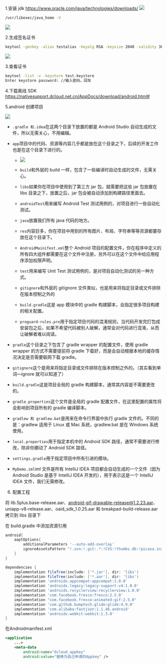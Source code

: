 1.安装 jdk
https://www.oracle.com/java/technologies/downloads/
![](images/089004202011242323.png)

```bash
/usr/libexec/java_home -V
```

![](images/838004802011242323.png)

2.生成签名证书

```bash
keytool -genkey -alias testalias -keyalg RSA -keysize 2048 -validity 36500 -keystore test.keystore
```

![](images/268000003011242323.png)

3.查看证书

```bash
keytool -list -v -keystore test.keystore
Enter keystore password: //输入密码，回车
```

4.下载离线 SDK
https://nativesupport.dcloud.net.cn/AppDocs/download/android.html#

5.android 创建项目

![](./images/201003003011242323.png)

- `.gradle 和.idea`在这两个目录下放置的都是 Android Studio 自动生成的文件，所以无需关心，不用编辑。

- `app`项目中的代码、资源等内容几乎都是放在这个目录之下，后续的开发工作也是在这个目录下进行的。

  - ![](./images/487003503011242323.png)
  - `build`和外层的 build 一样，包含了一些编译时自动生成的文件，无需关心。

  - `libs`如果你在项目中使用到了第三方 jar 包，就需要把这些 jar 包放置在 libs 目录之下，放置之后，jar 包会被自动添加到构建路径里面去。

  - `androidTest`用来编写 Android Test 测试用例的，对项目进行一些自动化测试。

  - `java`放置我们所有 java 代码的地方。

  - `res`内容巨多，你在项目中用到的所有图片、布局、字符串等等资源都要存放在这个目录下。

  - `AndroidMainifest.xml`整个 Android 项目的配置文件，你在程序中定义的所有四大组件都需要在这个文件中注册，另外可以在这个文件中给应用程序添加权限声明。

  - `test`用来编写 Unit Test 测试用例的，是对项目自动化测试的另一种方式。

  - `gitignore`和外层的 gitignore 文件类似，也是用来将指定目录或文件排除在版本控制之外的

  - `build.gradle`这是 app 模块中的 gradle 构建脚本，会指定很多项目构建的相关配置。

  - `proguard-rules.pro`用于指定项目代码的混淆规则，当代码开发完打包成安装包之后，如果不希望代码被别人破解，通常会对代码进行混淆，从而让破解者难以阅读。

- `gradle`这个目录之下包含了 gradle wrapper 的配置文件，使用 gradle wrapper 的方式不需要提前将 gradle 下载好，而是会自动根据本地的缓存情况决定是否需要联网下载 gradle。
- `gitignore`这个是用来将指定目录或文件排除在版本控制之外的。（其实看到单词—ignore 就可以知道了）

- `build.gradle`这是项目全局的 gradle 构建脚本，通常其内容是不需要更改的。

- `gradle.properties`这个文件是全局的 gradle 配置文件，在这里配置的属性将会影响到项目所有的 gradle 编译脚本。

- `gradlew 和 gradlew.bat`是用来在命令行界面中执行 gradle 文件的。不同的是：gradlew 适用于 Linux 或 Mac 系统，gradlew.bat 是在 Windows 系统使用。

- `local.properties`用于指定本机中的 Android SDK 路径，通常不需要进行修改，除非你挪动了 Android SDK 路径。

- `settings.gradle`用于指定项目中所有引进的模块。

- `MyDemo.iml`iml 文件是所有 IntelliJ IDEA 项目都会自动生成的一个文件（因为 Android Studio 是基于 IntelliJ IDEA 开发的），用于表示这是一个 IntelliJ IDEA 文件，我们无需修改。

6. 配置工程

将 lib.5plus.base-release.aar、android-gif-drawable-release@1.2.23.aar、uniapp-v8-release.aar、oaid_sdk_1.0.25.aar 和 breakpad-build-release.aar 拷贝到 libs 目录下

在 build.gradle 中添加资源引用

```gradle
android{
    aaptOptions{
        additionalParameters '--auto-add-overlay'  
        ignoreAssetsPattern "!.svn:!.git:.*:!CVS:!thumbs.db:!picasa.ini:!*.scc:*~"  
    }
}

dependencies {
    implementation fileTree(include: ['*.jar'], dir: 'libs')
    implementation fileTree(include: ['*.aar'], dir: 'libs')
    implementation 'androidx.appcompat:appcompat:1.0.0'
    implementation 'androidx.legacy:legacy-support-v4:1.0.0'
    implementation 'androidx.recyclerview:recyclerview:1.0.0'
    implementation 'com.facebook.fresco:fresco:2.5.0'
    implementation "com.facebook.fresco:animated-gif:2.5.0"
    implementation 'com.github.bumptech.glide:glide:4.9.0'
    implementation 'com.alibaba:fastjson:1.1.46.android'
    implementation 'androidx.webkit:webkit:1.3.0'
}
```

在Androidmanifest.xml

```xml
<application
    ...>
    <meta-data
        android:name="dcloud_appkey"
        android:value="替换为自己申请的Appkey" />
```